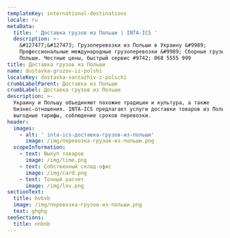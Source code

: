 ```yaml
---
templateKey: international-destinations
locale: ru
metaData:
  title: ' Доставка грузов из Польши | INTA-ICS '
  description: >-
    &#127477;&#127473; Грузоперевозки из Польши в Украину &#9989;
    Профессиональные международные грузоперевозки &#9989; Сборные грузы из
    Польши. Честные цены, быстрый сервис #9742; 068 5555 999
title: Доставка грузов из Польши
name: dostavka-gruzov-iz-polshi
localeKey: dostavka-vantazhiv-z-polschi
crumbLabelParent: Доставка из Польши
crumbLabel: Доставка грузов из Польши
description: >-
  Украину и Польшу объединяют похожие традиции и культура, а также
  бизнес-отношения. INTA-ICS предлагает услуги доставки товаров из Польши,
  выгодные тарифы, соблюдение сроков перевозки.
header:
  images:
    - alt: ' inta-ics-доставка-грузов-из-польши'
      image: /img/перевозка-грузов-из-польши.png
  scopeInformation:
    - text: Выкуп товаров
      image: /img/time.png
    - text: Собственный склад-офис
      image: /img/card.png
    - text: Точный расчет
      image: /img/lov.png
sectionText:
  title: bvbvb
  image: /img/перевозка-грузов-из-польши.png
  text: ghghg
seoSections:
  title: nnbnb
---
```

